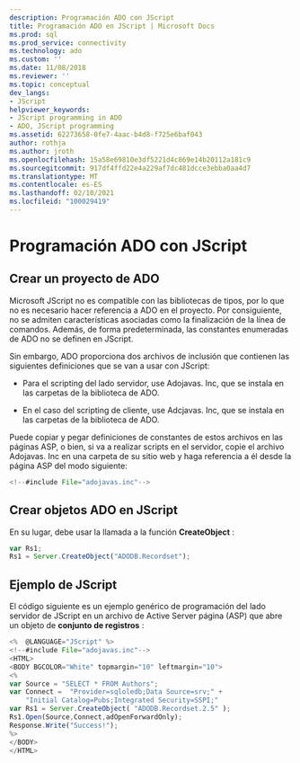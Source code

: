 ```yaml
---
description: Programación ADO con JScript
title: Programación ADO en JScript | Microsoft Docs
ms.prod: sql
ms.prod_service: connectivity
ms.technology: ado
ms.custom: ''
ms.date: 11/08/2018
ms.reviewer: ''
ms.topic: conceptual
dev_langs:
- JScript
helpviewer_keywords:
- JScript programming in ADO
- ADO, JScript programming
ms.assetid: 62273658-0fe7-4aac-b4d8-f725e6baf043
author: rothja
ms.author: jroth
ms.openlocfilehash: 15a58e69810e3df5221d4c869e14b20112a181c9
ms.sourcegitcommit: 917df4ffd22e4a229af7dc481dcce3ebba0aa4d7
ms.translationtype: MT
ms.contentlocale: es-ES
ms.lasthandoff: 02/10/2021
ms.locfileid: "100029419"
---
```

# <a name="jscript-ado-programming"></a>Programación ADO con JScript
## <a name="creating-an-ado-project"></a>Crear un proyecto de ADO  
 Microsoft JScript no es compatible con las bibliotecas de tipos, por lo que no es necesario hacer referencia a ADO en el proyecto. Por consiguiente, no se admiten características asociadas como la finalización de la línea de comandos. Además, de forma predeterminada, las constantes enumeradas de ADO no se definen en JScript.  
  
 Sin embargo, ADO proporciona dos archivos de inclusión que contienen las siguientes definiciones que se van a usar con JScript:  
  
-   Para el scripting del lado servidor, use Adojavas. Inc, que se instala en las carpetas de la biblioteca de ADO.  
  
-   En el caso del scripting de cliente, use Adcjavas. Inc, que se instala en las carpetas de la biblioteca de ADO.  
  
 Puede copiar y pegar definiciones de constantes de estos archivos en las páginas ASP, o bien, si va a realizar scripts en el servidor, copie el archivo Adojavas. Inc en una carpeta de su sitio web y haga referencia a él desde la página ASP del modo siguiente:  
  
```javascript
<!--#include File="adojavas.inc"-->  
```  
  
## <a name="creating-ado-objects-in-jscript"></a>Crear objetos ADO en JScript  
 En su lugar, debe usar la llamada a la función **CreateObject** :  
  
```javascript
var Rs1;  
Rs1 = Server.CreateObject("ADODB.Recordset");  
```  
  
## <a name="jscript-example"></a>Ejemplo de JScript  
 El código siguiente es un ejemplo genérico de programación del lado servidor de JScript en un archivo de Active Server página (ASP) que abre un objeto de **conjunto de registros** :  
  
```javascript
<%  @LANGUAGE="JScript" %>  
<!--#include File="adojavas.inc"-->  
<HTML>  
<BODY BGCOLOR="White" topmargin="10" leftmargin="10">  
<%  
var Source = "SELECT * FROM Authors";  
var Connect =  "Provider=sqloledb;Data Source=srv;" +  
    "Initial Catalog=Pubs;Integrated Security=SSPI;"  
var Rs1 = Server.CreateObject( "ADODB.Recordset.2.5" );  
Rs1.Open(Source,Connect,adOpenForwardOnly);  
Response.Write("Success!");  
%>  
</BODY>  
</HTML>  
```
